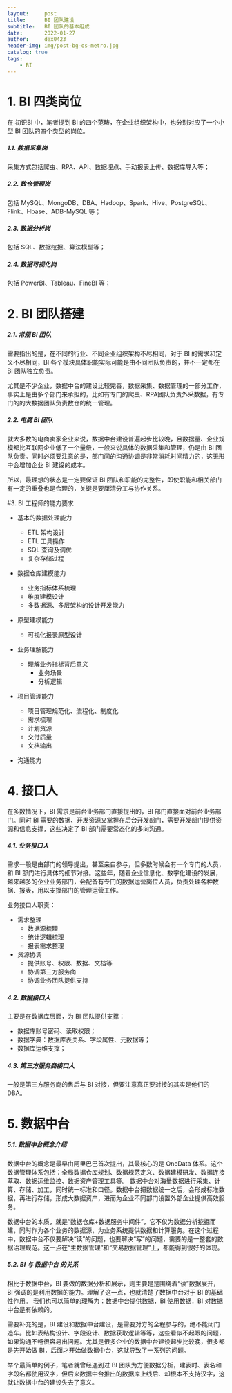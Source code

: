 ```yaml
---
layout:     post
title:      BI 团队建设
subtitle:   BI 团队的基本组成
date:       2022-01-27
author:     dex0423
header-img: img/post-bg-os-metro.jpg
catalog: true
tags:
    - BI
---
```



# 1. BI 四类岗位

在 初识BI 中，笔者提到 BI 的四个范畴，在企业组织架构中，也分别对应了一个小型 BI 团队的四个类型的岗位。

##### 1.1. 数据采集岗

采集方式包括爬虫、RPA、API、数据埋点、手动报表上传、数据库导入等；

##### 2.2. 数仓管理岗

包括 MySQL、MongoDB、DBA、Hadoop、Spark、Hive、PostgreSQL、Flink、Hbase、ADB-MySQL 等；

##### 2.3. 数据分析岗

包括 SQL、数据挖掘、算法模型等；

##### 2.4. 数据可视化岗

包括 PowerBI、Tableau、FineBI 等；

# 2. BI 团队搭建

##### 2.1. 常规 BI 团队

需要指出的是，在不同的行业、不同企业组织架构不尽相同，对于 BI 的需求和定义不尽相同，BI 各个模块具体职能实际可能是由不同团队负责的，并不一定都在 BI 团队独立负责。

尤其是不少企业，数据中台的建设比较完善，数据采集、数据管理的一部分工作，事实上是由多个部门来承担的，比如有专门的爬虫、RPA团队负责外采数据，有专门的的大数据团队负责数仓的统一管理。

##### 2.2. 电商 BI 团队

就大多数的电商卖家企业来说，数据中台建设普遍起步比较晚，且数据量、企业规模都比互联网企业低了一个量级，一般来说具体的数据采集和管理，仍是由 BI 团队负责。同时必须要注意的是，部门间的沟通协调是非常消耗时间精力的，这无形中会增加企业 BI 建设的成本。

所以，最理想的状态是一定要保证 BI 团队和职能的完整性，即使职能和相关部门有一定的重叠也是合理的，关键是要厘清分工与协作关系。


#3. BI 工程师的能力要求

- 基本的数据处理能力
  - ETL 架构设计
  - ETL 工具操作
  - SQL 查询及调优
  - 复杂存储过程

- 数据仓库建模能力
  - 业务指标体系梳理
  - 维度建模设计
  - 多数据源、多层架构的设计开发能力

- 原型建模能力
  - 可视化报表原型设计

- 业务理解能力
  - 理解业务指标背后意义
    - 业务场景
    - 分析逻辑

- 项目管理能力
  - 项目管理规范化、流程化、制度化
  - 需求梳理
  - 计划资源
  - 交付质量
  - 文档输出

- 沟通能力

# 4. 接口人

  在多数情况下，BI 需求是前台业务部门直接提出的，BI 部门直接面对前台业务部门。同时 BI 需要的数据、开发资源又掌握在后台开发部门，需要开发部门提供资源和信息支撑，这些决定了 BI 部门需要常态化的多向沟通。

##### 4.1. 业务接口人

需求一般是由部门的领导提出，甚至亲自参与，但多数时候会有一个专门的人员，和 BI 部门进行具体的细节对接。这些年，随着企业信息化、数字化建设的发展，越来越多的企业业务部门，会配备有专门的数据运营岗位人员，负责处理各种数据、报表，用以支撑部门的管理运营工作。

业务接口人职责：
- 需求整理
  - 数据源梳理
  - 统计逻辑梳理
  - 报表需求整理
- 资源协调
  - 提供账号、权限、数据、文档等
  - 协调第三方服务商
  - 协调业务团队提供支持

##### 4.2. 数据接口人

主要是在数据库层面，为 BI 团队提供支撑：
- 数据库账号密码、读取权限；
- 数据字典：数据库表关系、字段属性、元数据等；
- 数据库运维支撑；

##### 4.3. 第三方服务商接口人

一般是第三方服务商的售后与 BI 对接，但要注意真正要对接的其实是他们的 DBA。

# 5. 数据中台

##### 5.1. 数据中台概念介绍

数据中台的概念是最早由阿里巴巴首次提出，其最核心的是 OneData 体系。这个数据管理体系包括：全局数据仓库规划、数据规范定义、数据建模研发、数据连接萃取、数据运维监控、数据资产管理工具等。 数据中台对海量数据进行采集、计算、存储、加工，同时统一标准和口径。数据中台把数据统一之后，会形成标准数据，再进行存储，形成大数据资产，进而为企业不同部门设置外部企业提供高效服务。

数据中台的本质，就是“数据仓库+数据服务中间件”，它不仅为数据分析挖掘而建，同时作为各个业务的数据源，为业务系统提供数据和计算服务。在这个过程中，数据中台不仅要解决“读”的问题，也要解决“写”的问题，需要的是一整套的数据治理规范。这一点在“主数据管理”和“交易数据管理”上，都能得到很好的体现。

##### 5.2. BI 与 数据中台 的关系

相比于数据中台，BI 要做的数据分析和展示，则主要是是围绕着“读”数据展开，BI 强调的是利用数据的能力。理解了这一点，也就清楚了数据中台对于 BI 的基础性作用。 我们也可以简单的理解为：数据中台提供数据，BI 使用数据，BI 对数据中台是有依赖的。

需要补充的是，BI 建设和数据中台建设，是需要对方的全程参与的，绝不能闭门造车。比如表结构设计、字段设计、数据获取逻辑等等，这些看似不起眼的问题，如果沟通不畅很容易出问题。尤其是很多企业的数据中台建设起步比较晚，很多都是先开始做 BI，后面才开始做数据中台，这就导致了一系列的问题。

举个最简单的例子，笔者就曾经遇到过 BI 团队为方便数据分析，建表时、表名和字段名都使用汉字，但后来数据中台推出的数据库上线后、却根本不支持汉字，这就让数据中台的建设失去了意义。

